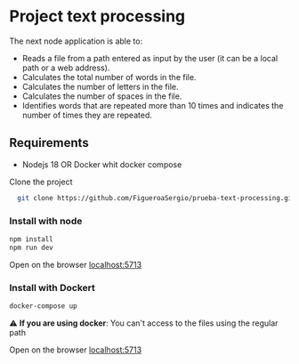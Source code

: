 # Project text processing
The next node application is able to:

- Reads a file from a path entered as input by the user (it can be a local path or a web address).
- Calculates the total number of words in the file.
- Calculates the number of letters in the file.
- Calculates the number of spaces in the file.
- Identifies words that are repeated more than 10 times and indicates the number of times they are repeated.

## Requirements
- Nodejs  18 OR Docker whit docker compose

Clone the project

```bash
  git clone https://github.com/FigueroaSergio/prueba-text-processing.git
```

### Install with node
```bash
npm install 
npm run dev

```
Open on the browser [localhost:5713](http://localhost:5173/)

### Install with Dockert
```bash
docker-compose up

```
⚠️ **If you are using docker**: You can't access to the files using the regular path  



Open on the browser [localhost:5713](http://localhost:5173/)